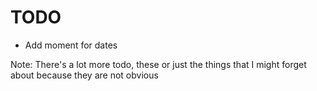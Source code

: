 # TODO

 - Add moment for dates


Note: There's a lot more todo, these or just the things that I might forget about
because they are not obvious
